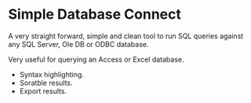 # Simple Database Connect
A very straight forward, simple and clean tool to run SQL queries against any SQL Server, Ole DB or ODBC database.

Very useful for querying an Access or Excel database.

* Syntax highlighting.
* Soratble results.
* Export results.
